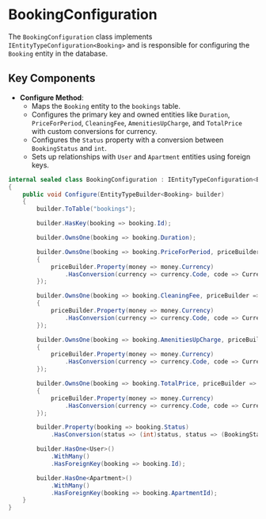 # BookingConfiguration

The `BookingConfiguration` class implements `IEntityTypeConfiguration<Booking>` and is responsible for configuring the `Booking` entity in the database.

## Key Components

- **Configure Method**: 
  - Maps the `Booking` entity to the `bookings` table.
  - Configures the primary key and owned entities like `Duration`, `PriceForPeriod`, `CleaningFee`, `AmenitiesUpCharge`, and `TotalPrice` with custom conversions for currency.
  - Configures the `Status` property with a conversion between `BookingStatus` and `int`.
  - Sets up relationships with `User` and `Apartment` entities using foreign keys.

```csharp
internal sealed class BookingConfiguration : IEntityTypeConfiguration<Booking>
{
    public void Configure(EntityTypeBuilder<Booking> builder)
    {
        builder.ToTable("bookings");

        builder.HasKey(booking => booking.Id);

        builder.OwnsOne(booking => booking.Duration);

        builder.OwnsOne(booking => booking.PriceForPeriod, priceBuilder =>
        {
            priceBuilder.Property(money => money.Currency)
                .HasConversion(currency => currency.Code, code => Currency.FromCode(code));
        });

        builder.OwnsOne(booking => booking.CleaningFee, priceBuilder =>
        {
            priceBuilder.Property(money => money.Currency)
                .HasConversion(currency => currency.Code, code => Currency.FromCode(code));
        });

        builder.OwnsOne(booking => booking.AmenitiesUpCharge, priceBuilder =>
        {
            priceBuilder.Property(money => money.Currency)
                .HasConversion(currency => currency.Code, code => Currency.FromCode(code));
        });

        builder.OwnsOne(booking => booking.TotalPrice, priceBuilder =>
        {
            priceBuilder.Property(money => money.Currency)
                .HasConversion(currency => currency.Code, code => Currency.FromCode(code));
        });

        builder.Property(booking => booking.Status)
            .HasConversion(status => (int)status, status => (BookingStatus)status);

        builder.HasOne<User>()
            .WithMany()
            .HasForeignKey(booking => booking.Id);

        builder.HasOne<Apartment>()
            .WithMany()
            .HasForeignKey(booking => booking.ApartmentId);
    }
} 